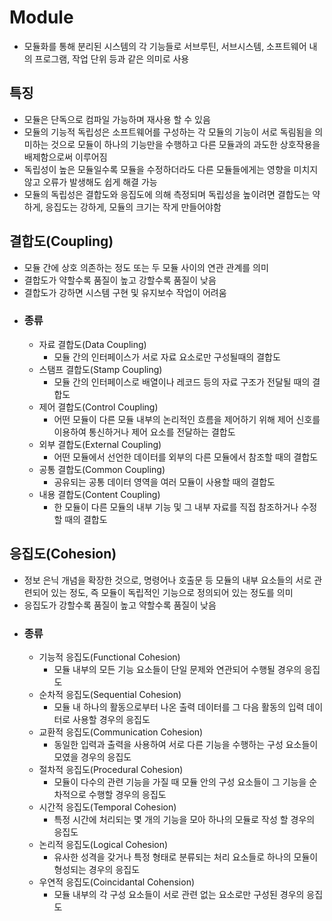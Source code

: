 # Module
- 모듈화를 통해 분리된 시스템의 각 기능들로 서브루틴, 서브시스템, 소프트웨어 내의 프로그램, 작업 단위 등과 같은 의미로 사용
## 특징
- 모듈은 단독으로 컴파일 가능하며 재사용 할 수 있음
- 모듈의 기능적 독립성은 소프트웨어를 구성하는 각 모듈의 기능이 서로 독림됨을 의미하는 것으로 모듈이 하나의 기능만을 수행하고 다른 모듈과의 과도한 상호작용을 배제함으로써 이루어짐
- 독립성이 높은 모듈일수록 모듈을 수정하더라도 다른 모듈들에게는 영향을 미치지 않고 오류가 발생해도 쉽게 해결 가능
- 모듈의 독립성은 결합도와 응집도에 의해 측정되며 독립성을 높이려면 결합도는 약하게, 응집도는 강하게, 모듈의 크기는 작게 만들어야함

## 결합도(Coupling)
- 모듈 간에 상호 의존하는 정도 또는 두 모듈 사이의 연관 관계를 의미
- 결합도가 약할수록 품질이 높고 강할수록 품질이 낮음
- 결합도가 강하면 시스템 구현 및 유지보수 작업이 어려움
- ### 종류
    - 자료 결합도(Data Coupling)
        - 모듈 간의 인터페이스가 서로 자료 요소로만 구성될때의 결합도
    - 스탬프 결합도(Stamp Coupling)
        - 모듈 간의 인터페이스로 배열이나 레코드 등의 자료 구조가 전달될 때의 결합도
    - 제어 결합도(Control Coupling)
        - 어떤 모듈이 다른 모듈 내부의 논리적인 흐름을 제어하기 위해 제어 신호를 이용하여 통신하거나 제어 요소를 전달하는 결합도
    - 외부 결합도(External Coupling)
        - 어떤 모듈에서 선언한 데이터를 외부의 다른 모듈에서 참조할 때의 결합도
    - 공통 결합도(Common Coupling)
        - 공유되는 공통 데이터 영역을 여러 모듈이 사용할 때의 결합도
    - 내용 결합도(Content Coupling)
        - 한 모듈이 다른 모듈의 내부 기능 및 그 내부 자료를 직접 참조하거나 수정할 때의 결합도

## 응집도(Cohesion)
- 정보 은닉 개념을 확장한 것으로, 명령어나 호출문 등 모듈의 내부 요소들의 서로 관련되어 있는 정도, 즉 모듈이 독립적인 기능으로 정의되어 있는 정도를 의미
- 응집도가 강할수록 품질이 높고 약할수록 품질이 낮음
- ### 종류
    - 기능적 응집도(Functional Cohesion)
        - 모듈 내부의 모든 기능 요소들이 단일 문제와 연관되어 수행될 경우의 응집도
    - 순차적 응집도(Sequential Cohesion)
        - 모듈 내 하나의 활동으로부터 나온 출력 데이터를 그 다음 활동의 입력 데이터로 사용할 경우의 응집도
    - 교환적 응집도(Communication Cohesion)
        - 동일한 입력과 출력을 사용하여 서로 다른 기능을 수행하는 구성 요소들이 모였을 경우의 응집도
    - 절차적 응집도(Procedural Cohesion)
        - 모듈이 다수의 관련 기능을 가질 때 모듈 안의 구성 요소들이 그 기능을 순차적으로 수행할 경우의 응집도
    - 시간적 응집도(Temporal Cohesion)
        - 특정 시간에 처리되는 몇 개의 기능을 모아 하나의 모듈로 작성 할 경우의 응집도
    - 논리적 응집도(Logical Cohesion)
        - 유사한 성격을 갖거나 특정 형태로 분류되는 처리 요소들로 하나의 모듈이 형성되는 경우의 응집도
    - 우연적 응집도(Coincidantal Cohension)
        - 모듈 내부의 각 구성 요소들이 서로 관련 없는 요소로만 구성된 경우의 응집도